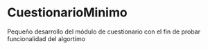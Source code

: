 # CuestionarioMinimo
Pequeño desarrollo del módulo de cuestionario con el fin de probar funcionalidad del algortimo
